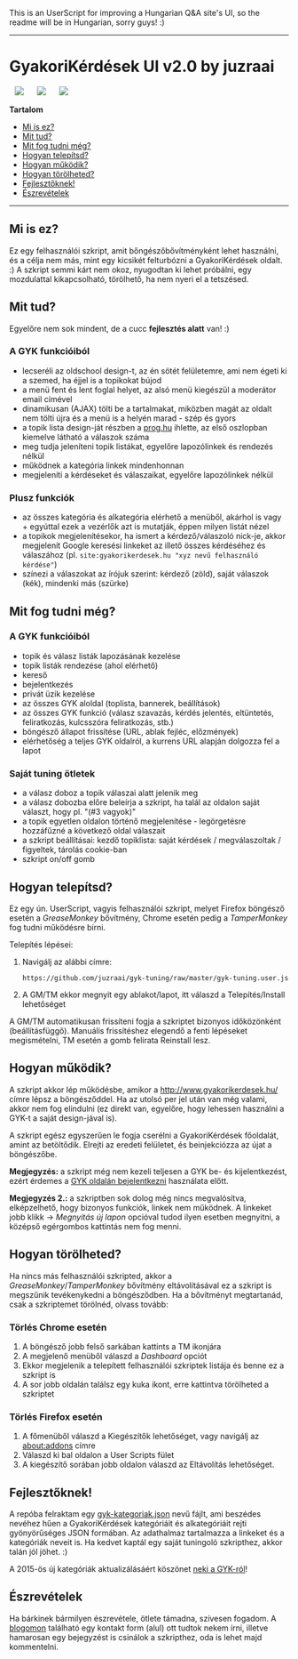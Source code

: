 This is an UserScript for improving a Hungarian Q&A site's UI, so the readme will be in Hungarian, sorry guys! :)

---

# GyakoriKérdések UI v2.0 by juzraai

<img hspace="10" src="http://img.shields.io/badge/fejleszt%C3%A9s-alatt%20%3A%29-orange.svg" />
<img hspace="10" src="http://img.shields.io/badge/chrome-m%C5%B1k%C3%B6dik-brightgreen.svg" />
<img hspace="10" src="http://img.shields.io/badge/firefox-m%C5%B1k%C3%B6dik-brightgreen.svg" />

**Tartalom**

* [Mi is ez?](#mi-is-ez)
* [Mit tud?](#mit-tud)
* [Mit fog tudni még?](#mit-fog-tudni-m%C3%A9g)
* [Hogyan telepítsd?](#hogyan-telep%C3%ADtsd)
* [Hogyan működik?](#hogyan-m%C5%B1k%C3%B6dik)
* [Hogyan törölheted?](#hogyan-t%C3%B6r%C3%B6lheted)
* [Fejlesztőknek!](#fejleszt%C5%91knek)
* [Észrevételek](#%C3%89szrev%C3%A9telek)

---



## Mi is ez?

Ez egy felhasználói szkript, amit bőngészőbővítményként lehet használni, és a célja nem más, mint egy kicsikét felturbózni a GyakoriKérdések oldalt. :) A szkript semmi kárt nem okoz, nyugodtan ki lehet próbálni, egy mozdulattal kikapcsolható, törölhető, ha nem nyeri el a tetszésed.



## Mit tud?

Egyelőre nem sok mindent, de a cucc **fejlesztés alatt** van! :)

### A GYK funkcióiból

* lecseréli az oldschool design-t, az én sötét felületemre, ami nem égeti ki a szemed, ha éjjel is a topikokat bújod
* a menü fent és lent foglal helyet, az alsó menü kiegészül a moderátor email címével
* dinamikusan (AJAX) tölti be a tartalmakat, miközben magát az oldalt nem tölti újra és a menü is a helyén marad - szép és gyors
* a topik lista design-ját részben a [prog.hu](http://prog.hu) ihlette, az első oszlopban kiemelve látható a válaszok száma
* meg tudja jeleníteni topik listákat, egyelőre lapozólinkek és rendezés nélkül
* működnek a kategória linkek mindenhonnan
* megjeleníti a kérdéseket és válaszaikat, egyelőre lapozólinkek nélkül

### Plusz funkciók

* az összes kategória és alkategória elérhető a menüből, akárhol is vagy + egyúttal ezek a vezérlők azt is mutatják, éppen milyen listát nézel
* a topikok megjelenítésekor, ha ismert a kérdező/válaszoló nick-je, akkor megjelenít Google keresési linkeket az illető összes kérdéséhez és válaszához (pl. `site:gyakorikerdesek.hu "xyz nevű felhasználó kérdése"`)
* színezi a válaszokat az írójuk szerint: kérdező (zöld), saját válaszok (kék), mindenki más (szürke)


## Mit fog tudni még?

### A GYK funkcióiból

* topik és válasz listák lapozásának kezelése
* topik listák rendezése (ahol elérhető)
* kereső
* bejelentkezés
* privát üzik kezelése
* az összes GYK aloldal (toplista, bannerek, beállítások)
* az összes GYK funkció (válasz szavazás, kérdés jelentés, eltüntetés, feliratkozás, kulcsszóra feliratkozás, stb.)
* böngésző állapot frissítése (URL, ablak fejléc, előzmények)
* elérhetőség a teljes GYK oldalról, a kurrens URL alapján dolgozza fel a lapot

### Saját tuning ötletek

* a válasz doboz a topik válaszai alatt jelenik meg
* a válasz dobozba előre beleírja a szkript, ha talál az oldalon saját választ, hogy pl. "(#3 vagyok)"
* a topik egyetlen oldalon történő megjelenítése - legörgetésre hozzáfűzné a következő oldal válaszait
* a szkript beállításai: kezdő topiklista: saját kérdések / megválaszoltak / figyeltek, tárolás cookie-ban
* szkript on/off gomb



## Hogyan telepítsd?

Ez egy ún. UserScript, vagyis felhasználói szkript, melyet Firefox böngésző esetén a *GreaseMonkey* bővítmény, Chrome esetén pedig a *TamperMonkey* fog tudni működésre bírni.

Telepítés lépései:

1. Navigálj az alábbi címre:

	`https://github.com/juzraai/gyk-tuning/raw/master/gyk-tuning.user.js`

2. A GM/TM ekkor megnyit egy ablakot/lapot, itt válaszd a Telepítés/Install lehetőséget

A GM/TM automatikusan frissíteni fogja a szkriptet bizonyos időközönként (beállításfüggő). Manuális frissítéshez elegendő a fenti lépéseket megismételni, TM esetén a gomb felirata Reinstall lesz.



## Hogyan működik?

A szkript akkor lép működésbe, amikor a http://www.gyakorikerdesek.hu/ címre lépsz a böngésződdel. Ha az utolsó per jel után van még valami, akkor nem fog elindulni (ez direkt van, egyelőre, hogy lehessen használni a GYK-t a saját design-jával is).

A szkript egész egyszerűen le fogja cserélni a GyakoriKérdések főoldalát, amint az betöltődik. Elrejti az eredeti felületet, és beinjekciózza az újat a böngészőbe.

**Megjegyzés:** a szkript még nem kezeli teljesen a GYK be- és kijelentkezést, ezért érdemes a [GYK oldalán bejelentkezni](http://www.gyakorikerdesek.hu/belepes) használata előtt.

**Megjegyzés 2.:** a szkriptben sok dolog még nincs megvalósítva, elképzelhető, hogy bizonyos funkciók, linkek nem működnek. A linkeket jobb klikk -> *Megnyitás új lapon* opcióval tudod ilyen esetben megnyitni, a középső egérgombos kattintás nem fog menni.



## Hogyan törölheted?

Ha nincs más felhasználói szkripted, akkor a *GreaseMonkey*/*TamperMonkey* bővítmény eltávolításával ez a szkript is megszűnik tevékenykedni a böngésződben. Ha a bővítményt megtartanád, csak a szkriptemet törölnéd, olvass tovább:

### Törlés Chrome esetén

1. A böngésző jobb felső sarkában kattints a TM ikonjára
2. A megjelenő menüből válaszd a *Dashboard* opciót
3. Ekkor megjelenik a telepített felhasználói szkriptek listája és benne ez a szkript is
4. A sor jobb oldalán találsz egy kuka ikont, erre kattintva törölheted a szkriptet

### Törlés Firefox esetén

1. A főmenüből válaszd a Kiegészítők lehetőséget, vagy navigálj az [about:addons](about:addons) címre
2. Válaszd ki bal oldalon a User Scripts fület
3. A kiegészítő sorában jobb oldalon válaszd az Eltávolítás lehetőséget.



## Fejlesztőknek!

A repóba felraktam egy [gyk-kategoriak.json](gyk-kategoriak.json) nevű fájlt, ami beszédes nevéhez hűen a GyakoriKérdések kategóriáit és alkategóriáit rejti gyönyörűséges JSON formában. Az adathalmaz tartalmazza a linkeket és a kategóriák neveit is. Ha kedvet kaptál egy saját tuningoló szkripthez, akkor talán jól jöhet. :)

A 2015-ös új kategóriák aktualizálásáért köszönet [neki a GYK-ról](http://www.gyakorikerdesek.hu/szamitastechnika__programozas__6897393-egy-ilyen-custom-gyakori-sitemap-bovitmenyt-chrome-hoz-hogy-lehetne-megirni)!


## Észrevételek

Ha bárkinek bármilyen észrevétele, ötlete támadna, szívesen fogadom. A [blogomon](http://juzraai.blogspot.hu/) található egy kontakt form (alul) ott tudtok nekem írni, illetve hamarosan egy bejegyzést is csinálok a szkripthez, oda is lehet majd kommentelni.